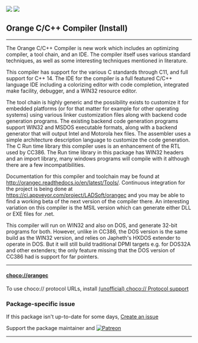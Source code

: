 [![](https://img.shields.io/chocolatey/v/orangec?color=green&label=orangec)](https://chocolatey.org/packages/orangec) [![](https://img.shields.io/chocolatey/dt/orangec)](https://chocolatey.org/packages/orangec)

## Orange C/C++ Compiler (Install)

---

The Orange C/C++ Compiler is new work which includes an optimizing compiler, a tool chain, and an IDE.  The compiler itself uses various standard techniques, as well as some interesting techniques mentioned in literature.

This compiler has support for the various C standards through C11, and full support for C++ 14.  The IDE for the compiler is a full featured C/C++ language IDE including a colorizing editor with code completion, integrated make facility, debugger, and a WIN32 resource editor.  

The tool chain is highly generic and the possibility exists to customize it for embedded platforms (or for that matter for example for other operating systems) using various linker customization files along with backend code generation programs.  The existing backend code generation programs support WIN32 and MSDOS executable formats, along with a backend generator that will output Intel and Motorola hex files.  The assembler uses a simple architecture description language to customize the code generation.  The C Run time library this compiler uses is an enhancement of the RTL used by CC386.  The Run time library in this package has WIN32 headers and an import library, many windows programs will compile with it although there are a few incompatibilities.  

Documentation for this compiler and toolchain may be found at http://orangec.readthedocs.io/en/latest/Tools/. 
Continuous integration for the project is being done at https://ci.appveyor.com/project/LADSoft/orangec and you may be able to find a working beta of the next version of the compiler there. 
An interesting variation on this compiler is the MSIL version which can generate either DLL or EXE files for .net. 

This compiler will run on WIN32 and also on DOS, and generate 32-bit programs for both.   However, unlike in CC386, the DOS version is the same build as the WIN32 version, and relies on Japheth's HXDOS extender to operate in DOS.  But it will still build traditional DPMI targets e.g. for DOS32A and other extenders; the only feature missing that the DOS version of CC386 had is support for far pointers.

---

#### [choco://orangec](choco://orangec)
To use choco:// protocol URLs, install [(unofficial) choco:// Protocol support ](https://chocolatey.org/packages/choco-protocol-support)

### Package-specific issue
If this package isn't up-to-date for some days, [Create an issue](https://github.com/tunisiano187/Chocolatey-packages/issues/new/choose)

Support the package maintainer and [![Patreon](https://cdn.jsdelivr.net/gh/tunisiano187/Chocolatey-packages@d15c4e19c709e7148588d4523ffc6dd3cd3c7e5e/icons/patreon.png)](https://www.patreon.com/tunisiano)

---
